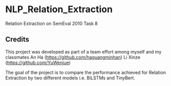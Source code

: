# NLP_Relation_Extraction
Relation Extraction on SemEval 2010 Task 8

## Credits
This project was developed as part of a team effort among myself and my classmates 
An Ha (https://github.com/haquangminhan)
Li Xinze (https://github.com/YuWenjue)

The goal of the project is to compare the performance achieved for Relation Extraction by two different models i.e. BiLSTMs and TinyBert.

